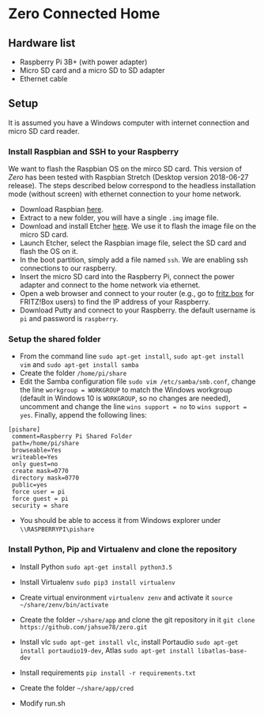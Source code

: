 # Zero Connected Home

## Hardware list
- Raspberry Pi 3B+ (with power adapter)
- Micro SD card and a micro SD to SD adapter
- Ethernet cable

## Setup

It is assumed you have a Windows computer with internet connection and micro SD card reader.

### Install Raspbian and SSH to your Raspberry

We want to flash the Raspbian OS on the mirco SD card. This version of *Zero* has been tested with Raspbian Stretch (Desktop version 2018-06-27 release). The steps described below correspond to the headless installation mode (without screen) with ethernet connection to your home network.

- Download Raspbian [here](https://www.raspberrypi.org/downloads/raspbian/).
- Extract to a new folder, you will have a single `.img` image file.
- Download and install Etcher [here](https://www.balena.io/etcher/). We use it to flash the image file on the micro SD card.
- Launch Etcher, select the Raspbian image file, select the SD card and flash the OS on it.
- In the boot partition, simply add a file named `ssh`. We are enabling ssh connections to our raspberry.
- Insert the micro SD card into the Raspberry Pi, connect the power adapter and connect to the home network via ethernet.
- Open a web browser and connect to your router (e.g., go to [fritz.box](fritz.box) for FRITZ!Box users) to find the IP address of your Raspberry.
- Download Putty and connect to your Raspberry. the default username is `pi` and password is `raspberry`.

### Setup the shared folder

- From the command line `sudo apt-get install`, `sudo apt-get install vim` and `sudo apt-get install samba`
- Create the folder `/home/pi/share`
- Edit the Samba configuration file `sudo vim /etc/samba/smb.conf`, change the line `workgroup = WORKGROUP` to match the Windows workgroup (default in Windows 10 is `WORKGROUP`, so no changes are needed), uncomment and change the line `wins support = no` to `wins support = yes`. Finally, append the following lines:
```
[pishare]
 comment=Raspberry Pi Shared Folder
 path=/home/pi/share
 browseable=Yes
 writeable=Yes
 only guest=no
 create mask=0770
 directory mask=0770
 public=yes
 force user = pi
 force guest = pi
 security = share
```
- You should be able to access it from Windows explorer under `\\RASPBERRYPI\pishare`

### Install Python, Pip and Virtualenv and clone the repository

- Install Python `sudo apt-get install python3.5`
- Install Virtualenv `sudo pip3 install virtualenv`
- Create virtual environment `virtualenv zenv` and activate it `source ~/share/zenv/bin/activate`
- Create the folder `~/share/app` and clone the git repository in it `git clone https://github.com/jahsue78/zero.git`
- Install vlc `sudo apt-get install vlc`, install Portaudio `sudo apt-get install portaudio19-dev`, Atlas `sudo apt-get install libatlas-base-dev`
- Install requirements `pip install -r requirements.txt`

- Create the folder `~/share/app/cred`
- Modify run.sh



